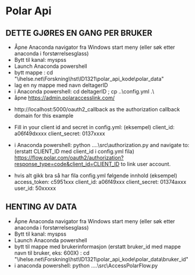 # Polar Api 
## DETTE GJØRES EN GANG PER BRUKER 
* Åpne Anaconda navigator fra Windows start meny (eller søk etter anaconda i forstørrelsesglass)
* Bytt til kanal: myspss
* Launch Anaconda powershell
* bytt mappe : cd "\\ihelse.net\Forskning\hst\ID1321\polar_api_kode\polar_data"
* lag en ny mappe med navn deltagerID
* i Anaconda powershell: cd deltagerID ; cp ..\config.yml .\
* åpne https://admin.polaraccesslink.com/
 - http://localhost:5000/oauth2_callback as the authorization callback domain for this example
* Fill in your client id and secret in config.yml: (eksempel)
client_id: a06f49dxxxx
client_secret: 0137xxxx

* i Anaconda powershell: python ..\..\src\authorization.py
and navigate to: (erstatt CLIENT_ID med client_id i config.yml fila)
https://flow.polar.com/oauth2/authorization?response_type=code&client_id=CLIENT_ID
to link user account.
* hvis alt gikk bra så har fila config.yml følgende innhold (eksempel)
access_token: c5951xxx
client_id: a06f49xxx
client_secret: 01374axxx
user_id: 50xxxxx

## HENTING AV DATA 

* Åpne Anaconda navigator fra Windows start meny (eller søk etter anaconda i forstørrelsesglass)
* Bytt til kanal: myspss
* Launch Anaconda powershell
* bytt til mappe med brukerinformasjon (erstatt bruker_id med mappe navn til bruker, eks: 600X) : 
      cd "\\ihelse.net\Forskning\hst\ID1321\polar_api_kode\polar_data\bruker_id"
* i anaconda powershell:  python ..\..\src\AccessPolarFlow.py


